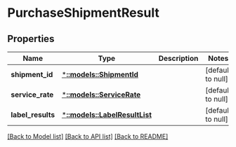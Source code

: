 # PurchaseShipmentResult

## Properties
Name | Type | Description | Notes
------------ | ------------- | ------------- | -------------
**shipment_id** | [***::models::ShipmentId**](ShipmentId.md) |  | [default to null]
**service_rate** | [***::models::ServiceRate**](ServiceRate.md) |  | [default to null]
**label_results** | [***::models::LabelResultList**](LabelResultList.md) |  | [default to null]

[[Back to Model list]](../README.md#documentation-for-models) [[Back to API list]](../README.md#documentation-for-api-endpoints) [[Back to README]](../README.md)


